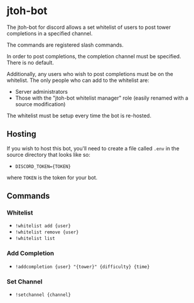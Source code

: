 # jtoh-bot
The jtoh-bot for discord allows a set whitelist of users to post tower completions in a specified channel.

The commands are registered slash commands.

In order to post completions, the completion channel must be specified. There is no default.

Additionally, any users who wish to post completions must be on the whitelist. The only people who can add to the whitelist are:
- Server administrators
- Those with the "jtoh-bot whitelist manager" role (easily renamed with a source modification)

The whitelist must be setup every time the bot is re-hosted.

## Hosting
If you wish to host this bot, you'll need to create a file called `.env` in the source directory that looks like so:
- `DISCORD_TOKEN={TOKEN}`

where `TOKEN` is the token for your bot.

## Commands

### Whitelist
- `!whitelist add {user}`
- `!whitelist remove {user}`
- `!whitelist list`

### Add Completion
- `!addcompletion {user} "{tower}" {difficulty} {time}`

### Set Channel
- `!setchannel {channel}`